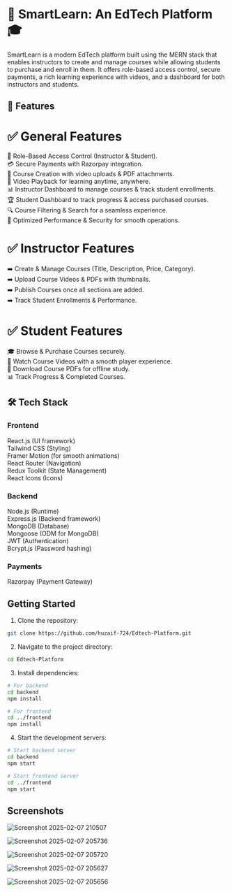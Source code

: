 # 🚀 SmartLearn: An EdTech Platform 🎓
SmartLearn is a modern EdTech platform built using the MERN stack that enables instructors to create and manage courses while allowing students to purchase and enroll in them. It offers role-based access control, secure payments, a rich learning experience with videos, and a dashboard for both instructors and students.
<br />
 
## 🚀 Features

# ✅ General Features
🎯 Role-Based Access Control (Instructor & Student).<br />
💳 Secure Payments with Razorpay integration.<br />
📂 Course Creation with video uploads & PDF attachments.<br />
🎥 Video Playback for learning anytime, anywhere.<br />
📊 Instructor Dashboard to manage courses & track student enrollments.<br />
🏆 Student Dashboard to track progress & access purchased courses.<br />
🔍 Course Filtering & Search for a seamless experience.<br />
📌 Optimized Performance & Security for smooth operations.<br />

# ✅ Instructor Features
➡️ Create & Manage Courses (Title, Description, Price, Category).<br />
➡️ Upload Course Videos & PDFs with thumbnails.<br />
➡️ Publish Courses once all sections are added.<br />
➡️ Track Student Enrollments & Performance.<br />

# ✅ Student Features
🎓 Browse & Purchase Courses securely.<br />
🎥 Watch Course Videos with a smooth player experience.<br />
📂 Download Course PDFs for offline study.<br />
📊 Track Progress & Completed Courses.<br />

## 🛠️ Tech Stack 
### Frontend 
React.js (UI framework) <br />
Tailwind CSS (Styling) <br />
Framer Motion (for smooth animations) <br />
React Router (Navigation) <br />
Redux Toolkit (State Management) <br />
React Icons (Icons) <br />
### Backend
Node.js (Runtime) <br />
Express.js (Backend framework) <br />
MongoDB (Database) <br />
Mongoose (ODM for MongoDB) <br />
JWT (Authentication) <br />
Bcrypt.js (Password hashing) <br />
### Payments
Razorpay (Payment Gateway)


## Getting Started

1. Clone the repository:
```bash
git clone https://github.com/huzaif-724/Edtech-Platform.git
```

2. Navigate to the project directory:
```bash
cd Edtech-Platform
```

3. Install dependencies:
```bash
# For backend
cd backend
npm install

# For frontend 
cd ../frontend
npm install
```

4. Start the development servers:
```bash
# Start backend server
cd backend
npm start

# Start frontend server
cd ../frontend
npm start
```


## Screenshots

![Screenshot 2025-02-07 210507](https://github.com/user-attachments/assets/c0c963fd-8b62-4d1c-b3b0-e31db956cf83)

![Screenshot 2025-02-07 205736](https://github.com/user-attachments/assets/dc56577f-571c-40f4-afd8-22382c625773)

![Screenshot 2025-02-07 205720](https://github.com/user-attachments/assets/635d4a3c-c81b-46b0-9725-6172843b671e)

![Screenshot 2025-02-07 205627](https://github.com/user-attachments/assets/a1d8167c-3b67-4273-97e3-8f3c4163c82c)

![Screenshot 2025-02-07 205656](https://github.com/user-attachments/assets/a8251de3-1695-448c-8e61-046c0ec24a7c)


